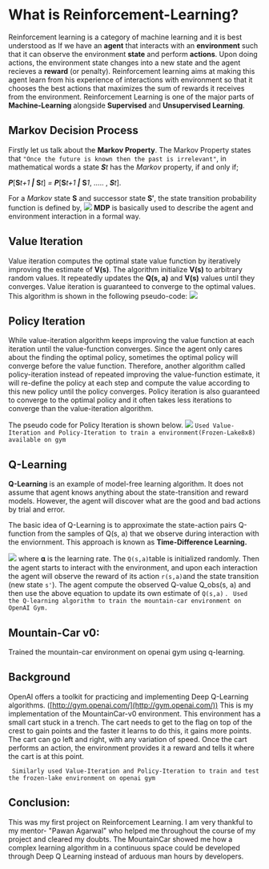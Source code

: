 ﻿# What is Reinforcement-Learning?

Reinforcement learning is a category of machine learning and it is best understood as If we have an **agent** that interacts with an **environment** such that it can observe the environment **state** and perform **actions**. Upon doing actions, the environment state changes into a new state and the agent recieves a **reward** (or penalty). Reinforcement learning aims at making this agent learn from his experience of interactions with environment so that it chooses the best actions that maximizes the sum of rewards it receives from the environment.
Reinforcement Learning is one of the major parts of **Machine-Learning** alongside **Supervised** and **Unsupervised Learning**.


## Markov Decision Process

Firstly let us talk about the **Markov Property**.
The Markov Property states that `"Once the future is known then the past is irrelevant"`, in mathematical words
a state **_S_**_t_ has the  _Markov_ property, if and only if;

**_P_**[**S**_t+1_ **_|_** **S**_t_] _=_ **_P_**[**S**_t+1_ **_|_** **S**_1_, ….. , **_S_**_t_].

For a _Markov_ state **S** and successor state **S′**, the state transition probability function is defined by,
![](https://miro.medium.com/max/285/1*MttGDZm6XvBMDbJsrDzSIA.png)
**MDP** is basically used to describe the agent and environment interaction in a formal way.

## Value Iteration

Value iteration computes the optimal state value function by iteratively improving the estimate of **V(s)**. The algorithm initialize **V(s)** to arbitrary random values. It repeatedly updates the **Q(s, a)** and **V(s)** values until they converges. Value iteration is guaranteed to converge to the optimal values. This algorithm is shown in the following pseudo-code:
![](https://miro.medium.com/max/700/1*MsD6og8hCReDO24T8iZfNw.png)
## Policy Iteration 

While value-iteration algorithm keeps improving the value function at each iteration until the value-function converges. Since the agent only cares about the finding the optimal policy, sometimes the optimal policy will converge before the value function. Therefore, another algorithm called policy-iteration instead of repeated improving the value-function estimate, it will re-define the policy at each step and compute the value according to this new policy until the policy converges. Policy iteration is also guaranteed to converge to the optimal policy and it often takes less iterations to converge than the value-iteration algorithm.

The pseudo code for Policy Iteration is shown below.
![](https://miro.medium.com/max/700/1*WwOaLxFvDDgY0Uk92FO6Rw.png) `Used Value-Iteration and Policy-Iteration to train a environment(Frozen-Lake8x8) available on gym`

## Q-Learning
**Q-Learning** is an example of model-free learning algorithm. It does not assume that agent knows anything about the state-transition and reward models. However, the agent will discover what are the good and bad actions by trial and error.

The basic idea of Q-Learning is to approximate the state-action pairs Q-function from the samples of Q(s, a) that we observe during interaction with the enviornment. This approach is known as **Time-Difference Learning.**

![](https://miro.medium.com/max/700/1*yoEaeSssoS7tx-8H24yQQQ.png)
where 𝛂 is the learning rate. The `Q(s,a)`table is initialized randomly. Then the agent starts to interact with the environment, and upon each interaction the agent will observe the reward of its action `r(s,a)`and the state transition (new state `s'`). The agent compute the observed Q-value Q_obs(s, a) and then use the above equation to update its own estimate of `Q(s,a)` .
` Used the Q-learning algorithm to train the mountain-car environment on OpenAI Gym.`

## Mountain-Car v0:

Trained the mountain-car environment on openai gym using q-learning.
## Background

OpenAI offers a toolkit for practicing and implementing Deep Q-Learning algorithms. ([http://gym.openai.com/](http://gym.openai.com/)) This is my implementation of the MountainCar-v0 environment. This environment has a small cart stuck in a trench. The cart needs to get to the flag on top of the crest to gain points and the faster it learns to do this, it gains more points. The cart can go left and right, with any variation of speed. Once the cart performs an action, the environment provides it a reward and tells it where the cart is at this point.

` Similarly used Value-Iteration and Policy-Iteration to train and test the frozen-lake environment on openai gym`

## Conclusion:
This was my first project on Reinforcement Learning. I am very thankful to my mentor- "Pawan Agarwal" who helped me throughout the course of my project and cleared my doubts.
The MountainCar showed me how a complex learning algorithm in a continuous space could be developed through Deep Q Learning instead of arduous man hours by developers.
